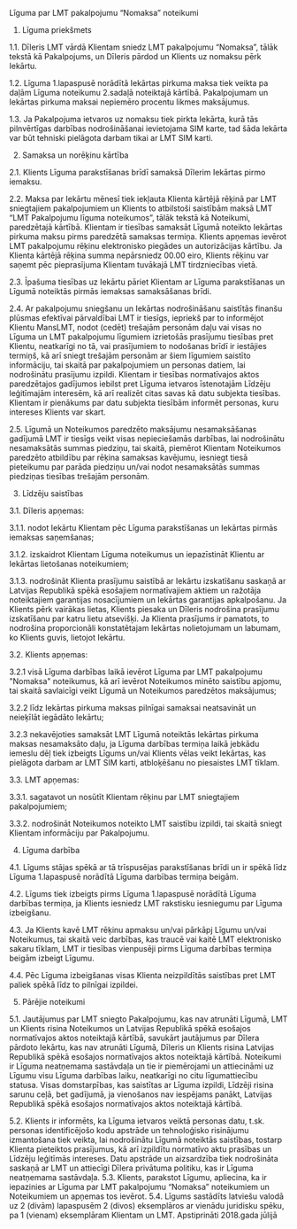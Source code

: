 Līguma par LMT pakalpojumu “Nomaksa” noteikumi

1. Līguma priekšmets

1.1. Dīleris LMT vārdā Klientam sniedz LMT pakalpojumu “Nomaksa”, tālāk tekstā kā Pakalpojums, un Dīleris pārdod un Klients uz nomaksu pērk
Iekārtu.

1.2. Līguma 1.lapaspusē norādītā Iekārtas pirkuma maksa tiek veikta pa daļām Līguma noteikumu 2.sadaļā noteiktajā kārtībā. Pakalpojumam
un Iekārtas pirkuma maksai nepiemēro procentu likmes maksājumus.

1.3. Ja Pakalpojuma ietvaros uz nomaksu tiek pirkta Iekārta, kurā tās pilnvērtīgas darbības nodrošināšanai ievietojama SIM karte, tad šāda
Iekārta var būt tehniski pielāgota darbam tikai ar LMT SIM karti.

2. Samaksa un norēķinu kārtība

2.1. Klients Līguma parakstīšanas brīdī samaksā Dīlerim Iekārtas pirmo iemaksu.

2.2. Maksa par Iekārtu mēnesī tiek iekļauta Klienta kārtējā rēķinā par LMT sniegtajiem pakalpojumiem un Klients to atbilstoši saistībām maksā
LMT “LMT Pakalpojumu līguma noteikumos”, tālāk tekstā kā Noteikumi, paredzētajā kārtībā. Klientam ir tiesības samaksāt Līgumā noteikto
Iekārtas pirkuma maksu pirms paredzētā samaksas termiņa. Klients apņemas ievērot LMT pakalpojumu rēķinu elektronisko piegādes un
autorizācijas kārtību. Ja Klienta kārtējā rēķina summa nepārsniedz 00.00 eiro, Klients rēķinu var saņemt pēc pieprasījuma Klientam tuvākajā
LMT tirdzniecības vietā.

2.3. Īpašuma tiesības uz Iekārtu pāriet Klientam ar Līguma parakstīšanas un Līgumā noteiktās pirmās iemaksas samaksāšanas brīdi.

2.4. Ar pakalpojumu sniegšanu un Iekārtas nodrošināšanu saistītās finanšu plūsmas efektīvai pārvaldībai LMT ir tiesīgs, iepriekš par to informējot
Klientu MansLMT, nodot (cedēt) trešajām personām daļu vai visas no Līguma un LMT pakalpojumu līgumiem izrietošās prasījumu tiesības
pret Klientu, neatkarīgi no tā, vai prasījumiem to nodošanas brīdī ir iestājies termiņš, kā arī sniegt trešajām personām ar šiem līgumiem
saistīto informāciju, tai skaitā par pakalpojumiem un personas datiem, lai nodrošinātu prasījumu izpildi. Klientam ir tiesības normatīvajos
aktos paredzētajos gadījumos iebilst pret Līguma ietvaros īstenotajām Līdzēju leģitīmajām interesēm, kā arī realizēt citas savas kā datu
subjekta tiesības. Klientam ir pienākums par datu subjekta tiesībām informēt personas, kuru intereses Klients var skart.

2.5. Līgumā un Noteikumos paredzēto maksājumu nesamaksāšanas gadījumā LMT ir tiesīgs veikt visas nepieciešamās darbības, lai nodrošinātu
nesamaksātās summas piedziņu, tai skaitā, piemērot Klientam Noteikumos paredzēto atbildību par rēķina samaksas kavējumu, iesniegt
tiesā pieteikumu par parāda piedziņu un/vai nodot nesamaksātās summas piedziņas tiesības trešajām personām.

3. Līdzēju saistības

3.1. Dīleris apņemas:

3.1.1. nodot Iekārtu Klientam pēc Līguma parakstīšanas un Iekārtas pirmās iemaksas saņemšanas;

3.1.2. izskaidrot Klientam Līguma noteikumus un iepazīstināt Klientu ar Iekārtas lietošanas noteikumiem;

3.1.3. nodrošināt Klienta prasījumu saistībā ar Iekārtu izskatīšanu saskaņā ar Latvijas Republikā spēkā esošajiem normatīvajiem aktiem un
ražotāja noteiktajiem garantijas nosacījumiem un Iekārtas garantijas apkalpošanu. Ja Klients pērk vairākas lietas, Klients piesaka un Dīleris
nodrošina prasījumu izskatīšanu par katru lietu atsevišķi. Ja Klienta prasījums ir pamatots, to nodrošina proporcionāli konstatētajam
Iekārtas nolietojumam un labumam, ko Klients guvis, lietojot Iekārtu.

3.2. Klients apņemas:

3.2.1 visā Līguma darbības laikā ievērot Līguma par LMT pakalpojumu "Nomaksa" noteikumus, kā arī ievērot Noteikumos minēto saistību apjomu,
tai skaitā savlaicīgi veikt Līgumā un Noteikumos paredzētos maksājumus;

3.2.2 līdz Iekārtas pirkuma maksas pilnīgai samaksai neatsavināt un neieķīlāt iegādāto Iekārtu;

3.2.3 nekavējoties samaksāt LMT Līgumā noteiktās Iekārtas pirkuma maksas nesamaksāto daļu, ja Līguma darbības termiņa laikā jebkādu
iemeslu dēļ tiek izbeigts Līgums un/vai Klients vēlas veikt Iekārtas, kas pielāgota darbam ar LMT SIM karti, atbloķēšanu no piesaistes LMT
tīklam.

3.3. LMT apņemas:

3.3.1. sagatavot un nosūtīt Klientam rēķinu par LMT sniegtajiem pakalpojumiem;

3.3.2. nodrošināt Noteikumos noteikto LMT saistību izpildi, tai skaitā sniegt Klientam informāciju par Pakalpojumu.

4. Līguma darbība

4.1. Līgums stājas spēkā ar tā trīspusējas parakstīšanas brīdi un ir spēkā līdz Līguma 1.lapaspusē norādītā Līguma darbības termiņa beigām.

4.2. Līgums tiek izbeigts pirms Līguma 1.lapaspusē norādītā Līguma darbības termiņa, ja Klients iesniedz LMT rakstisku iesniegumu par Līguma
izbeigšanu.

4.3. Ja Klients kavē LMT rēķinu apmaksu un/vai pārkāpj Līgumu un/vai Noteikumus, tai skaitā veic darbības, kas traucē vai kaitē LMT elektronisko
sakaru tīklam, LMT ir tiesības vienpusēji pirms Līguma darbības termiņa beigām izbeigt Līgumu.

4.4. Pēc Līguma izbeigšanas visas Klienta neizpildītās saistības pret LMT paliek spēkā līdz to pilnīgai izpildei.

5. Pārējie noteikumi

5.1. Jautājumus par LMT sniegto Pakalpojumu, kas nav atrunāti Līgumā, LMT un Klients risina Noteikumos un Latvijas Republikā spēkā esošajos
normatīvajos aktos noteiktajā kārtībā, savukārt jautājumus par Dīlera pārdoto Iekārtu, kas nav atrunāti Līgumā, Dīleris un Klients risina
Latvijas Republikā spēkā esošajos normatīvajos aktos noteiktajā kārtībā. Noteikumi ir Līguma neatņemama sastāvdaļa un tie ir piemērojami
un attiecināmi uz Līgumu visu Līguma darbības laiku, neatkarīgi no citu līgumattiecību statusa. Visas domstarpības, kas saistītas ar Līguma
izpildi, Līdzēji risina sarunu ceļā, bet gadījumā, ja vienošanos nav iespējams panākt, Latvijas Republikā spēkā esošajos normatīvajos aktos
noteiktajā kārtībā.

5.2. Klients ir informēts, ka Līguma ietvaros veiktā personas datu, t.sk. personas identificējošo kodu apstrāde un tehnoloģisko risinājumu
izmantošana tiek veikta, lai nodrošinātu Līgumā noteiktās saistības, tostarp Klienta pieteiktos prasījumus, kā arī izpildītu normatīvo aktu
prasības un Līdzēju leģitīmās intereses. Datu apstrāde un aizsardzība tiek nodrošināta saskaņā ar LMT un attiecīgi Dīlera privātuma politiku,
kas ir Līguma neatņemama sastāvdaļa.
5.3. Klients, parakstot Līgumu, apliecina, ka ir iepazinies ar Līguma par LMT pakalpojumu “Nomaksa” noteikumiem un Noteikumiem un apņemas
tos ievērot.
5.4. Līgums sastādīts latviešu valodā uz 2 (divām) lapaspusēm 2 (divos) eksemplāros ar vienādu juridisku spēku, pa 1 (vienam) eksemplāram
Klientam un LMT.
Apstiprināti 2018.gada jūlijā
